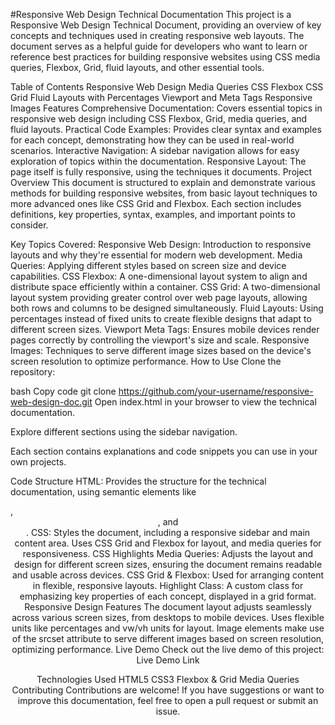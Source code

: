#Responsive Web Design Technical Documentation
This project is a Responsive Web Design Technical Document, providing an overview of key concepts and techniques used in creating responsive web layouts. The document serves as a helpful guide for developers who want to learn or reference best practices for building responsive websites using CSS media queries, Flexbox, Grid, fluid layouts, and other essential tools.

Table of Contents
Responsive Web Design
Media Queries
CSS Flexbox
CSS Grid
Fluid Layouts with Percentages
Viewport and Meta Tags
Responsive Images
Features
Comprehensive Documentation: Covers essential topics in responsive web design including CSS Flexbox, Grid, media queries, and fluid layouts.
Practical Code Examples: Provides clear syntax and examples for each concept, demonstrating how they can be used in real-world scenarios.
Interactive Navigation: A sidebar navigation allows for easy exploration of topics within the documentation.
Responsive Layout: The page itself is fully responsive, using the techniques it documents.
Project Overview
This document is structured to explain and demonstrate various methods for building responsive websites, from basic layout techniques to more advanced ones like CSS Grid and Flexbox. Each section includes definitions, key properties, syntax, examples, and important points to consider.

Key Topics Covered:
Responsive Web Design: Introduction to responsive layouts and why they're essential for modern web development.
Media Queries: Applying different styles based on screen size and device capabilities.
CSS Flexbox: A one-dimensional layout system to align and distribute space efficiently within a container.
CSS Grid: A two-dimensional layout system providing greater control over web page layouts, allowing both rows and columns to be designed simultaneously.
Fluid Layouts: Using percentages instead of fixed units to create flexible designs that adapt to different screen sizes.
Viewport Meta Tags: Ensures mobile devices render pages correctly by controlling the viewport's size and scale.
Responsive Images: Techniques to serve different image sizes based on the device's screen resolution to optimize performance.
How to Use
Clone the repository:

bash
Copy code
git clone https://github.com/your-username/responsive-web-design-doc.git
Open index.html in your browser to view the technical documentation.

Explore different sections using the sidebar navigation.

Each section contains explanations and code snippets you can use in your own projects.

Code Structure
HTML: Provides the structure for the technical documentation, using semantic elements like <section>, <header>, and <nav>.
CSS: Styles the document, including a responsive sidebar and main content area. Uses CSS Grid and Flexbox for layout, and media queries for responsiveness.
CSS Highlights
Media Queries: Adjusts the layout and design for different screen sizes, ensuring the document remains readable and usable across devices.
CSS Grid & Flexbox: Used for arranging content in flexible, responsive layouts.
Highlight Class: A custom class for emphasizing key properties of each concept, displayed in a grid format.
Responsive Design Features
The document layout adjusts seamlessly across various screen sizes, from desktops to mobile devices.
Uses flexible units like percentages and vw/vh units for layout.
Image elements make use of the srcset attribute to serve different images based on screen resolution, optimizing performance.
Live Demo
Check out the live demo of this project: Live Demo Link

Technologies Used
HTML5
CSS3
Flexbox & Grid
Media Queries
Contributing
Contributions are welcome! If you have suggestions or want to improve this documentation, feel free to open a pull request or submit an issue.
